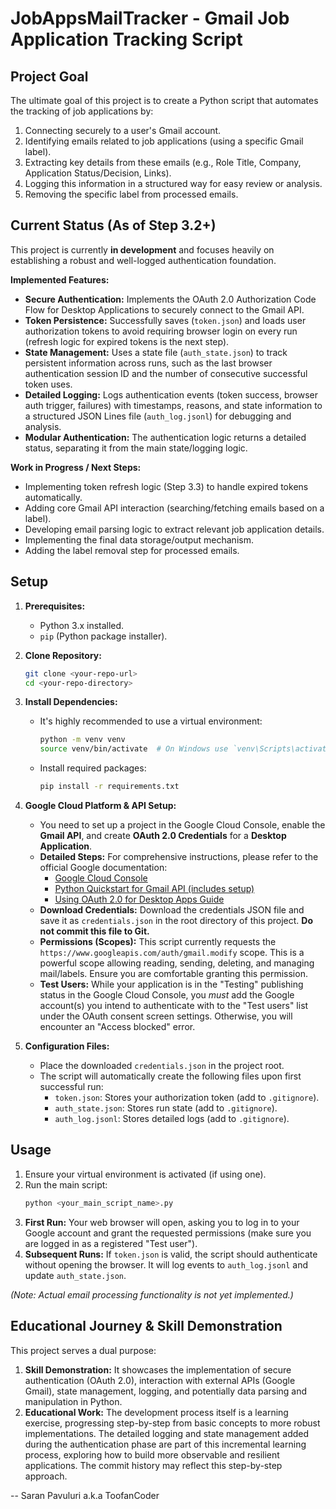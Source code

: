 # JobAppsMailTracker - Gmail Job Application Tracking Script

## Project Goal

The ultimate goal of this project is to create a Python script that automates the tracking of job applications by:

1. Connecting securely to a user's Gmail account.
2. Identifying emails related to job applications (using a specific Gmail label).
3. Extracting key details from these emails (e.g., Role Title, Company, Application Status/Decision, Links).
4. Logging this information in a structured way for easy review or analysis.
5. Removing the specific label from processed emails.

## Current Status (As of Step 3.2+)

This project is currently **in development** and focuses heavily on establishing a robust and well-logged authentication foundation.

**Implemented Features:**

* **Secure Authentication:** Implements the OAuth 2.0 Authorization Code Flow for Desktop Applications to securely connect to the Gmail API.
* **Token Persistence:** Successfully saves (`token.json`) and loads user authorization tokens to avoid requiring browser login on every run (refresh logic for expired tokens is the next step).
* **State Management:** Uses a state file (`auth_state.json`) to track persistent information across runs, such as the last browser authentication session ID and the number of consecutive successful token uses.
* **Detailed Logging:** Logs authentication events (token success, browser auth trigger, failures) with timestamps, reasons, and state information to a structured JSON Lines file (`auth_log.jsonl`) for debugging and analysis.
* **Modular Authentication:** The authentication logic returns a detailed status, separating it from the main state/logging logic.

**Work in Progress / Next Steps:**

* Implementing token refresh logic (Step 3.3) to handle expired tokens automatically.
* Adding core Gmail API interaction (searching/fetching emails based on a label).
* Developing email parsing logic to extract relevant job application details.
* Implementing the final data storage/output mechanism.
* Adding the label removal step for processed emails.

## Setup

1.  **Prerequisites:**
    * Python 3.x installed.
    * `pip` (Python package installer).

2.  **Clone Repository:**
    ```bash
    git clone <your-repo-url>
    cd <your-repo-directory>
    ```

3.  **Install Dependencies:**
    * It's highly recommended to use a virtual environment:
        ```bash
        python -m venv venv
        source venv/bin/activate  # On Windows use `venv\Scripts\activate`
        ```
    * Install required packages:
        ```bash
        pip install -r requirements.txt
        ```

4.  **Google Cloud Platform & API Setup:**
    * You need to set up a project in the Google Cloud Console, enable the **Gmail API**, and create **OAuth 2.0 Credentials** for a **Desktop Application**.
    * **Detailed Steps:** For comprehensive instructions, please refer to the official Google documentation:
        * [Google Cloud Console](https://console.cloud.google.com/)
        * [Python Quickstart for Gmail API (includes setup)](https://developers.google.com/gmail/api/quickstart/python)
        * [Using OAuth 2.0 for Desktop Apps Guide](https://developers.google.com/identity/protocols/oauth2/native-app)
    * **Download Credentials:** Download the credentials JSON file and save it as `credentials.json` in the root directory of this project. **Do not commit this file to Git.**
    * **Permissions (Scopes):** This script currently requests the `https://www.googleapis.com/auth/gmail.modify` scope. This is a powerful scope allowing reading, sending, deleting, and managing mail/labels. Ensure you are comfortable granting this permission.
    * **Test Users:** While your application is in the "Testing" publishing status in the Google Cloud Console, you *must* add the Google account(s) you intend to authenticate with to the "Test users" list under the OAuth consent screen settings. Otherwise, you will encounter an "Access blocked" error.

5.  **Configuration Files:**
    * Place the downloaded `credentials.json` in the project root.
    * The script will automatically create the following files upon first successful run:
        * `token.json`: Stores your authorization token (add to `.gitignore`).
        * `auth_state.json`: Stores run state (add to `.gitignore`).
        * `auth_log.jsonl`: Stores detailed logs (add to `.gitignore`).

## Usage

1.  Ensure your virtual environment is activated (if using one).
2.  Run the main script:
    ```bash
    python <your_main_script_name>.py
    ```
3.  **First Run:** Your web browser will open, asking you to log in to your Google account and grant the requested permissions (make sure you are logged in as a registered "Test user").
4.  **Subsequent Runs:** If `token.json` is valid, the script should authenticate without opening the browser. It will log events to `auth_log.jsonl` and update `auth_state.json`.

*(Note: Actual email processing functionality is not yet implemented.)*

## Educational Journey & Skill Demonstration

This project serves a dual purpose:

1.  **Skill Demonstration:** It showcases the implementation of secure authentication (OAuth 2.0), interaction with external APIs (Google Gmail), state management, logging, and potentially data parsing and manipulation in Python.
2.  **Educational Work:** The development process itself is a learning exercise, progressing step-by-step from basic concepts to more robust implementations. The detailed logging and state management added during the authentication phase are part of this incremental learning process, exploring how to build more observable and resilient applications. The commit history may reflect this step-by-step approach.

-- Saran Pavuluri a.k.a ToofanCoder
